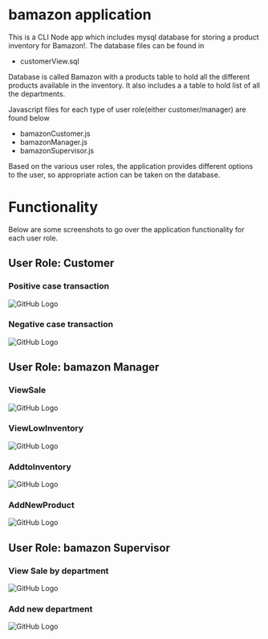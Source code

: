 # bamazon application

This is a CLI Node app which includes mysql database for storing a product inventory for Bamazon!.
The database files can be found in 
  * customerView.sql

Database is called Bamazon with a products table to hold all the different products available in the inventory.
It also includes a a table to hold list of all the departments.

Javascript files for each type of user role(either customer/manager) are found below
  * bamazonCustomer.js
  * bamazonManager.js
  * bamazonSupervisor.js

Based on the various user roles, the application provides different options to the user, so appropriate action can be taken on the database.


# Functionality 
Below are some screenshots to go over the application functionality for each user role.

## User Role: Customer
 ### Positive case transaction
 ![GitHub Logo](/images/bamazonCustomer.png)

 ### Negative case transaction
 ![GitHub Logo](/images/bamazonCustomerNegativeCase.png)


## User Role: bamazon Manager
 ### ViewSale
 ![GitHub Logo](/images/bamazonManagerViewSale.PNG)

 ### ViewLowInventory
 ![GitHub Logo](/images/bamazonManagerViewLowInventory.PNG)

 ### AddtoInventory
 ![GitHub Logo](/images/bamazonManagerAddToInventory.PNG)


 ### AddNewProduct
 ![GitHub Logo](/images/bamazonManagerAddNewProduct.PNG)


## User Role: bamazon Supervisor

  ### View Sale by department
  ![GitHub Logo](/images/bamazonSupervisorViewSale.PNG)

  ### Add new department
  ![GitHub Logo](/images/bamazonSupervisorCreateNewDepartment.PNG)
